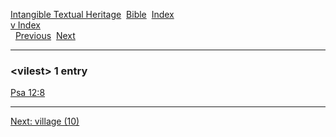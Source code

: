 [Intangible Textual Heritage](../../index)  [Bible](../index) 
[Index](index)   
[v Index](_v_)  
  [Previous](c12122)  [Next](c12124) 

------------------------------------------------------------------------

### &lt;vilest&gt; 1 entry

[Psa 12:8](../kjv/psa012.htm#008)  

------------------------------------------------------------------------

[Next: village (10)](c12124)
